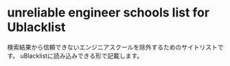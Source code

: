# unreliable engineer schools list for Ublacklist
検索結果から信頼できないエンジニアスクールを除外するためのサイトリストです。
uBlacklistに読み込みできる形で記載します。
